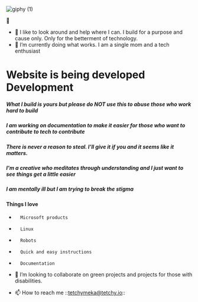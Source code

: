 ![giphy (1)](https://user-images.githubusercontent.com/21232416/154744237-3bf21a83-d270-4268-954d-4b6f4b481ee7.gif)

 👋 
- 👀 I like to look around and help where I can. I build for a purpose and cause only. Only for the betterment of technology.
- 🌱 I’m currently doing what works. I am a single mom and a tech enthusiast
#                  **Website is being developed Development**
#####                 What I build is yours but please do NOT use this to abuse those who work hard to build
#####                 I am working on documentation to make it easier for those who want to contribute to tech to contribute
#####                 There is never a reason to steal. I'll give it if you and it seems like it matters. 
#####                 I'm a creative who meditates through understanding and I just want to see things get a little easier
#####                 I am mentally ill but I am trying to break the stigma
####     Things I love
-       Microsoft products 
-       Linux
-       Robots
-       Quick and easy instructions
-       Documentation
- 💞️ I’m looking to collaborate on green projects and projects for those with disabilities.
- 📫 How to reach me ::tetchymeka@tetchy.io::

  <!-- Please don't remove this: Grab your social icons from https://github.com/carlsednaoui/gitsocial -->

<!-- display the social media buttons in your README -->

<!-- links to social media icons -->

<!-- no need to change these -->

<!-- icons with padding -->

[1.1]: http://i.imgur.com/tXSoThF.png (twitter icon with padding)
[6.1]: http://i.imgur.com/0o48UoR.png (github icon with padding)

<!-- icons without padding -->

[1.2]: http://i.imgur.com/wWzX9uB.png (twitter icon without padding)
[6.2]: http://i.imgur.com/9I6NRUm.png (github icon without padding)

<!---
couchmeka/couchmeka is a ✨ special ✨ repository because its `README.md` (this file) appears on your GitHub profile.
You can click the Preview link to take a look at your changes.
--->
